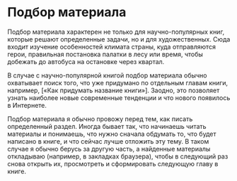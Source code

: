 # Подбор материала

Подбор материала характерен не только для научно-популярных книг,
которые решают определенные задачи, но и для художественных.  Сюда
входит изучение особенностей климата страны, куда отправляются герои,
правильная постановка палатки в лесу или время, чтобы добежать до
автобуса на остановке через квартал.

В случае с научно-популярной книгой подбор материала обычно охватывает
поиск того, что уже придумано по отдельным главам книги, например,
[«Как придумать название книги»].  Заодно, это позволяет узнать
наиболее новые современные тенденции и что нового появилось в
Интернете.

Подбор материала я обычно провожу перед тем, как писать определенный
раздел.  Иногда бывает так, что начинаешь читать материалы и
понимаешь, что нужно сначала обдумать то, что будет написано в книге,
и что сейчас лучше отложить эту тему.  В таком случае я обычно берусь
за другую часть, а найденные материалы откладываю (например, в
закладках браузера), чтобы в следующий раз снова открыть их,
просмотреть и сформировать следующую главу в книге.
